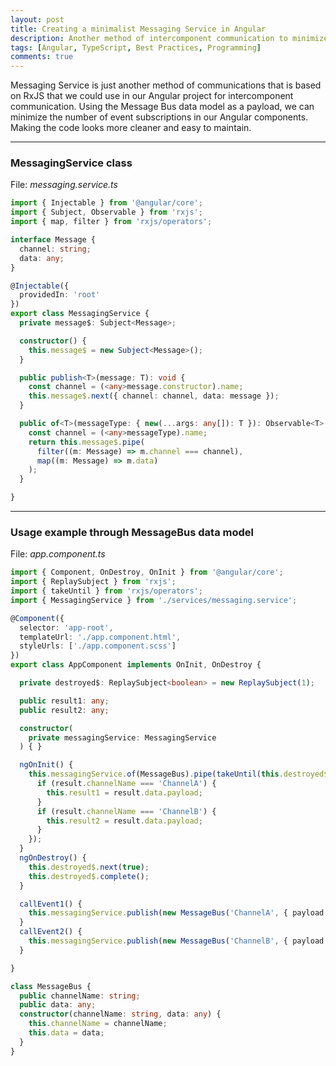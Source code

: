 ```yaml
---
layout: post
title: Creating a minimalist Messaging Service in Angular
description: Another method of intercomponent communication to minimize the number of event subscriptions in Angular components.
tags: [Angular, TypeScript, Best Practices, Programming]
comments: true
---
```


Messaging Service is just another method of communications that is based on RxJS that we could use in our Angular project for intercomponent communication. Using the Message Bus data model as a payload, we can minimize the number of event subscriptions in our Angular components. Making the code looks more cleaner and easy to maintain.

<hr class="break">

### MessagingService class

File: _messaging.service.ts_

```ts
import { Injectable } from '@angular/core';
import { Subject, Observable } from 'rxjs';
import { map, filter } from 'rxjs/operators';

interface Message {
  channel: string;
  data: any;
}

@Injectable({
  providedIn: 'root'
})
export class MessagingService {
  private message$: Subject<Message>;

  constructor() {
    this.message$ = new Subject<Message>();
  }

  public publish<T>(message: T): void {
    const channel = (<any>message.constructor).name;
    this.message$.next({ channel: channel, data: message });
  }

  public of<T>(messageType: { new(...args: any[]): T }): Observable<T> {
    const channel = (<any>messageType).name;
    return this.message$.pipe(
      filter((m: Message) => m.channel === channel),
      map((m: Message) => m.data)
    );
  }

}
```

<hr class="break">

### Usage example through MessageBus data model

File: _app.component.ts_

```ts
import { Component, OnDestroy, OnInit } from '@angular/core';
import { ReplaySubject } from 'rxjs';
import { takeUntil } from 'rxjs/operators';
import { MessagingService } from './services/messaging.service';

@Component({
  selector: 'app-root',
  templateUrl: './app.component.html',
  styleUrls: ['./app.component.scss']
})
export class AppComponent implements OnInit, OnDestroy {

  private destroyed$: ReplaySubject<boolean> = new ReplaySubject(1);

  public result1: any;
  public result2: any;

  constructor(
    private messagingService: MessagingService
  ) { }

  ngOnInit() {
    this.messagingService.of(MessageBus).pipe(takeUntil(this.destroyed$)).subscribe(result => {
      if (result.channelName === 'ChannelA') {
        this.result1 = result.data.payload;
      }
      if (result.channelName === 'ChannelB') {
        this.result2 = result.data.payload;
      }
    });
  }
  ngOnDestroy() {
    this.destroyed$.next(true);
    this.destroyed$.complete();
  }

  callEvent1() {
    this.messagingService.publish(new MessageBus('ChannelA', { payload: 'A' }));
  }
  callEvent2() {
    this.messagingService.publish(new MessageBus('ChannelB', { payload: 'B' }));
  }

}

class MessageBus {
  public channelName: string;
  public data: any;
  constructor(channelName: string, data: any) {
    this.channelName = channelName;
    this.data = data;
  }
}
```